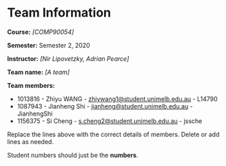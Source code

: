 # Team Information

**Course:** _[COMP90054]_

**Semester:** Semester 2, 2020

**Instructor:** _[Nir Lipovetzky, Adrian Pearce]_

**Team name:** _[A team]_

**Team members:**

* 1013816 - Zhiyu WANG - zhiywang1@student.unimelb.edu.au - L14790
* 1087943 - Jianheng Shi - jianheng@student.unimelb.edu.au - JianhengShi
* 1156375 - Si Cheng - s.cheng2@student.unimelb.edu.au - jssche

Replace the lines above with the correct details of members. Delete or add lines as needed.

Student numbers should just be the **numbers**.